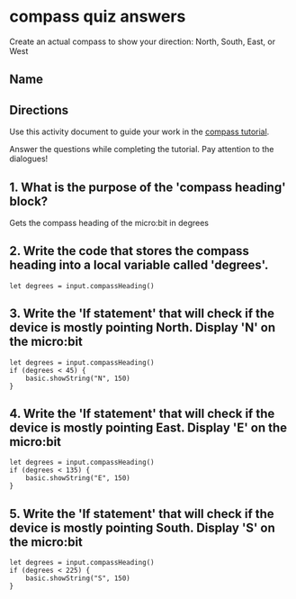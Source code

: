 # compass quiz answers

Create an actual compass to show your direction: North, South, East, or West 

## Name

## Directions

Use this activity document to guide your work in the [compass tutorial](/lessons/compass/activity).

Answer the questions while completing the tutorial. Pay attention to the dialogues!

## 1. What is the purpose of the 'compass heading' block?

Gets the compass heading of the micro:bit in degrees


## 2. Write the code that stores the compass heading into a local variable called 'degrees'. 


```blocks
let degrees = input.compassHeading()
```

## 3. Write the 'If statement' that will check if the device is mostly pointing North. Display 'N' on the micro:bit 


```blocks
let degrees = input.compassHeading()
if (degrees < 45) {
    basic.showString("N", 150)
}
```

## 4. Write the 'If statement' that will check if the device is mostly pointing East. Display 'E' on the micro:bit 


```blocks
let degrees = input.compassHeading()
if (degrees < 135) {
    basic.showString("E", 150)
}
```

## 5. Write the 'If statement' that will check if the device is mostly pointing South. Display 'S' on the micro:bit 


```blocks
let degrees = input.compassHeading()
if (degrees < 225) {
    basic.showString("S", 150)
}
```

